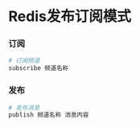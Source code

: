# Redis发布订阅模式


### 订阅

```bash
# 订阅频道
subscribe 频道名称
```


### 发布

```bash
# 发布消息
publish 频道名称 消息内容
```
